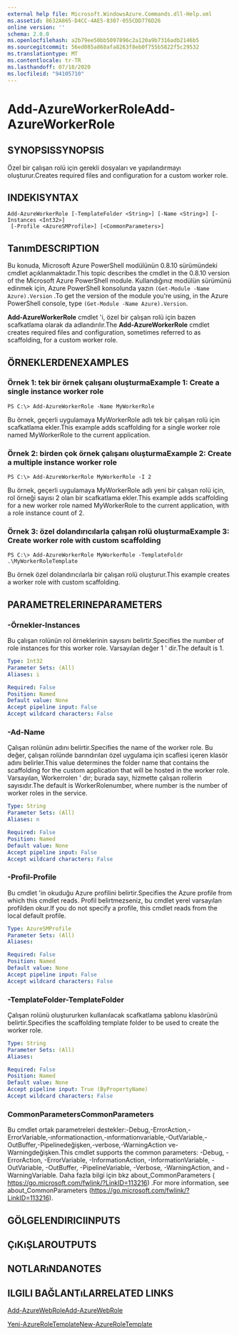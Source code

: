```yaml
---
external help file: Microsoft.WindowsAzure.Commands.dll-Help.xml
ms.assetid: 8632A865-D4CC-4AE5-8307-055CDD776D26
online version: ''
schema: 2.0.0
ms.openlocfilehash: a2b79ee50bb5097896c2a120a9b7316adb2146b5
ms.sourcegitcommit: 56ed085a868afa8263f8eb0f755b5822f5c29532
ms.translationtype: MT
ms.contentlocale: tr-TR
ms.lasthandoff: 07/18/2020
ms.locfileid: "94105710"
---
```

# <span data-ttu-id="c2c29-101">Add-AzureWorkerRole</span><span class="sxs-lookup"><span data-stu-id="c2c29-101">Add-AzureWorkerRole</span></span>

## <span data-ttu-id="c2c29-102">SYNOPSIS</span><span class="sxs-lookup"><span data-stu-id="c2c29-102">SYNOPSIS</span></span>
<span data-ttu-id="c2c29-103">Özel bir çalışan rolü için gerekli dosyaları ve yapılandırmayı oluşturur.</span><span class="sxs-lookup"><span data-stu-id="c2c29-103">Creates required files and configuration for a custom worker role.</span></span>

## <span data-ttu-id="c2c29-104">INDEKI</span><span class="sxs-lookup"><span data-stu-id="c2c29-104">SYNTAX</span></span>

```
Add-AzureWorkerRole [-TemplateFolder <String>] [-Name <String>] [-Instances <Int32>]
 [-Profile <AzureSMProfile>] [<CommonParameters>]
```

## <span data-ttu-id="c2c29-105">Tanım</span><span class="sxs-lookup"><span data-stu-id="c2c29-105">DESCRIPTION</span></span>
<span data-ttu-id="c2c29-106">Bu konuda, Microsoft Azure PowerShell modülünün 0.8.10 sürümündeki cmdlet açıklanmaktadır.</span><span class="sxs-lookup"><span data-stu-id="c2c29-106">This topic describes the cmdlet in the 0.8.10 version of the Microsoft Azure PowerShell module.</span></span>
<span data-ttu-id="c2c29-107">Kullandığınız modülün sürümünü edinmek için, Azure PowerShell konsolunda yazın `(Get-Module -Name Azure).Version` .</span><span class="sxs-lookup"><span data-stu-id="c2c29-107">To get the version of the module you're using, in the Azure PowerShell console, type `(Get-Module -Name Azure).Version`.</span></span>

<span data-ttu-id="c2c29-108">**Add-AzureWorkerRole** cmdlet 'i, özel bir çalışan rolü için bazen scafkatlama olarak da adlandırılır.</span><span class="sxs-lookup"><span data-stu-id="c2c29-108">The **Add-AzureWorkerRole** cmdlet creates required files and configuration, sometimes referred to as scaffolding, for a custom worker role.</span></span>

## <span data-ttu-id="c2c29-109">ÖRNEKLERDEN</span><span class="sxs-lookup"><span data-stu-id="c2c29-109">EXAMPLES</span></span>

### <span data-ttu-id="c2c29-110">Örnek 1: tek bir örnek çalışanı oluşturma</span><span class="sxs-lookup"><span data-stu-id="c2c29-110">Example 1: Create a single instance worker role</span></span>
```
PS C:\> Add-AzureWorkerRole -Name MyWorkerRole
```

<span data-ttu-id="c2c29-111">Bu örnek, geçerli uygulamaya MyWorkerRole adlı tek bir çalışan rolü için scafkatlama ekler.</span><span class="sxs-lookup"><span data-stu-id="c2c29-111">This example adds scaffolding for a single worker role named MyWorkerRole to the current application.</span></span>

### <span data-ttu-id="c2c29-112">Örnek 2: birden çok örnek çalışanı oluşturma</span><span class="sxs-lookup"><span data-stu-id="c2c29-112">Example 2: Create a multiple instance worker role</span></span>
```
PS C:\> Add-AzureWorkerRole MyWorkerRole -I 2
```

<span data-ttu-id="c2c29-113">Bu örnek, geçerli uygulamaya MyWorkerRole adlı yeni bir çalışan rolü için, rol örneği sayısı 2 olan bir scafkatlama ekler.</span><span class="sxs-lookup"><span data-stu-id="c2c29-113">This example adds scaffolding for a new worker role named MyWorkerRole to the current application, with a role instance count of 2.</span></span>

### <span data-ttu-id="c2c29-114">Örnek 3: özel dolandırıcılarla çalışan rolü oluşturma</span><span class="sxs-lookup"><span data-stu-id="c2c29-114">Example 3: Create worker role with custom scaffolding</span></span>
```
PS C:\> Add-AzureWorkerRole MyWorkerRole -TemplateFoldr .\MyWorkerRoleTemplate
```

<span data-ttu-id="c2c29-115">Bu örnek özel dolandırıcılarla bir çalışan rolü oluşturur.</span><span class="sxs-lookup"><span data-stu-id="c2c29-115">This example creates a worker role with custom scaffolding.</span></span>

## <span data-ttu-id="c2c29-116">PARAMETRELERINE</span><span class="sxs-lookup"><span data-stu-id="c2c29-116">PARAMETERS</span></span>

### <span data-ttu-id="c2c29-117">-Örnekler</span><span class="sxs-lookup"><span data-stu-id="c2c29-117">-Instances</span></span>
<span data-ttu-id="c2c29-118">Bu çalışan rolünün rol örneklerinin sayısını belirtir.</span><span class="sxs-lookup"><span data-stu-id="c2c29-118">Specifies the number of role instances for this worker role.</span></span>
<span data-ttu-id="c2c29-119">Varsayılan değer 1 ' dir.</span><span class="sxs-lookup"><span data-stu-id="c2c29-119">The default is 1.</span></span>

```yaml
Type: Int32
Parameter Sets: (All)
Aliases: i

Required: False
Position: Named
Default value: None
Accept pipeline input: False
Accept wildcard characters: False
```

### <span data-ttu-id="c2c29-120">-Ad</span><span class="sxs-lookup"><span data-stu-id="c2c29-120">-Name</span></span>
<span data-ttu-id="c2c29-121">Çalışan rolünün adını belirtir.</span><span class="sxs-lookup"><span data-stu-id="c2c29-121">Specifies the name of the worker role.</span></span>
<span data-ttu-id="c2c29-122">Bu değer, çalışan rolünde barındırılan özel uygulama için scaflesi içeren klasör adını belirler.</span><span class="sxs-lookup"><span data-stu-id="c2c29-122">This value determines the folder name that contains the scaffolding for the custom application that will be hosted in the worker role.</span></span>
<span data-ttu-id="c2c29-123">Varsayılan, Workerrolen ' dır; burada sayı, hizmette çalışan rollerin sayısıdır.</span><span class="sxs-lookup"><span data-stu-id="c2c29-123">The default is WorkerRolenumber, where number is the number of worker roles in the service.</span></span>

```yaml
Type: String
Parameter Sets: (All)
Aliases: n

Required: False
Position: Named
Default value: None
Accept pipeline input: False
Accept wildcard characters: False
```

### <span data-ttu-id="c2c29-124">-Profil</span><span class="sxs-lookup"><span data-stu-id="c2c29-124">-Profile</span></span>
<span data-ttu-id="c2c29-125">Bu cmdlet 'in okuduğu Azure profilini belirtir.</span><span class="sxs-lookup"><span data-stu-id="c2c29-125">Specifies the Azure profile from which this cmdlet reads.</span></span>
<span data-ttu-id="c2c29-126">Profil belirtmezseniz, bu cmdlet yerel varsayılan profilden okur.</span><span class="sxs-lookup"><span data-stu-id="c2c29-126">If you do not specify a profile, this cmdlet reads from the local default profile.</span></span>

```yaml
Type: AzureSMProfile
Parameter Sets: (All)
Aliases: 

Required: False
Position: Named
Default value: None
Accept pipeline input: False
Accept wildcard characters: False
```

### <span data-ttu-id="c2c29-127">-TemplateFolder</span><span class="sxs-lookup"><span data-stu-id="c2c29-127">-TemplateFolder</span></span>
<span data-ttu-id="c2c29-128">Çalışan rolünü oluştururken kullanılacak scafkatlama şablonu klasörünü belirtir.</span><span class="sxs-lookup"><span data-stu-id="c2c29-128">Specifies the scaffolding template folder to be used to create the worker role.</span></span>

```yaml
Type: String
Parameter Sets: (All)
Aliases: 

Required: False
Position: Named
Default value: None
Accept pipeline input: True (ByPropertyName)
Accept wildcard characters: False
```

### <span data-ttu-id="c2c29-129">CommonParameters</span><span class="sxs-lookup"><span data-stu-id="c2c29-129">CommonParameters</span></span>
<span data-ttu-id="c2c29-130">Bu cmdlet ortak parametreleri destekler:-Debug,-ErrorAction,-ErrorVariable,-ınformationaction,-ınformationvariable,-OutVariable,-OutBuffer,-Pipelinedeğişken,-verbose,-WarningAction ve-Warningdeğişken.</span><span class="sxs-lookup"><span data-stu-id="c2c29-130">This cmdlet supports the common parameters: -Debug, -ErrorAction, -ErrorVariable, -InformationAction, -InformationVariable, -OutVariable, -OutBuffer, -PipelineVariable, -Verbose, -WarningAction, and -WarningVariable.</span></span> <span data-ttu-id="c2c29-131">Daha fazla bilgi için bkz about_CommonParameters ( https://go.microsoft.com/fwlink/?LinkID=113216) .</span><span class="sxs-lookup"><span data-stu-id="c2c29-131">For more information, see about_CommonParameters (https://go.microsoft.com/fwlink/?LinkID=113216).</span></span>

## <span data-ttu-id="c2c29-132">GÖLGELENDIRICI</span><span class="sxs-lookup"><span data-stu-id="c2c29-132">INPUTS</span></span>

## <span data-ttu-id="c2c29-133">ÇıKıŞLAR</span><span class="sxs-lookup"><span data-stu-id="c2c29-133">OUTPUTS</span></span>

## <span data-ttu-id="c2c29-134">NOTLARıNDA</span><span class="sxs-lookup"><span data-stu-id="c2c29-134">NOTES</span></span>

## <span data-ttu-id="c2c29-135">ILGILI BAĞLANTıLAR</span><span class="sxs-lookup"><span data-stu-id="c2c29-135">RELATED LINKS</span></span>

[<span data-ttu-id="c2c29-136">Add-AzureWebRole</span><span class="sxs-lookup"><span data-stu-id="c2c29-136">Add-AzureWebRole</span></span>](./Add-AzureWebRole.md)

[<span data-ttu-id="c2c29-137">Yeni-AzureRoleTemplate</span><span class="sxs-lookup"><span data-stu-id="c2c29-137">New-AzureRoleTemplate</span></span>](./New-AzureRoleTemplate.md)


